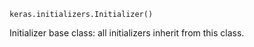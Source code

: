 ```keras.initializers.Initializer()```

Initializer base class: all initializers inherit from this class.